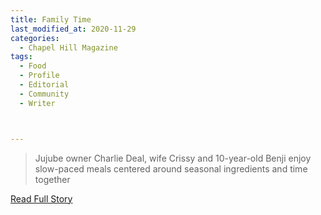 ```yaml
---
title: Family Time
last_modified_at: 2020-11-29
categories:
  - Chapel Hill Magazine
tags:
  - Food
  - Profile
  - Editorial 
  - Community
  - Writer



---
```


> Jujube owner Charlie Deal, wife Crissy and 10-year-old Benji enjoy slow-paced meals centered around seasonal ingredients and time together

<a href="https://issuu.com/shannonmedia/docs/chmseptoct2016/66" target="_blank">Read Full Story</a>
